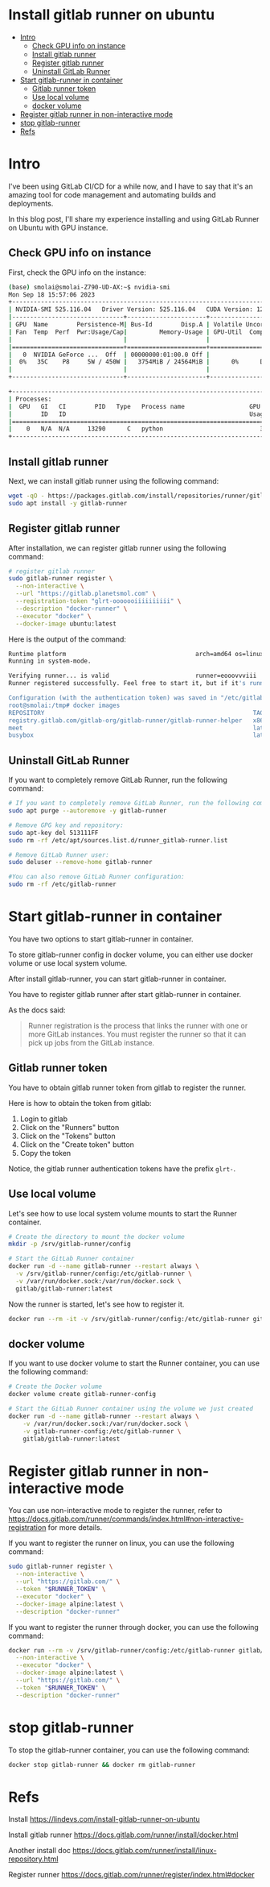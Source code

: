 # Install gitlab runner on ubuntu

- [Intro](#intro)
  - [Check GPU info on instance](#check-gpu-info-on-instance)
  - [Install gitlab runner](#install-gitlab-runner)
  - [Register gitlab runner](#register-gitlab-runner)
  - [Uninstall GitLab Runner](#uninstall-gitlab-runner)
- [Start gitlab-runner in container](#start-gitlab-runner-in-container)
  - [Gitlab runner token](#gitlab-runner-token)
  - [Use local volume](#use-local-volume)
  - [docker volume](#docker-volume)
- [Register gitlab runner in non-interactive mode](#register-gitlab-runner-in-non-interactive-mode)
- [stop gitlab-runner](#stop-gitlab-runner)
- [Refs](#refs)

# Intro

I've been using GitLab CI/CD for a while now, and I have to say that it's an amazing tool for code management and automating builds and deployments.

In this blog post, I'll share my experience installing and using GitLab Runner on Ubuntu with GPU instance.

## Check GPU info on instance

First, check the GPU info on the instance:

```bash
(base) smolai@smolai-Z790-UD-AX:~$ nvidia-smi
Mon Sep 18 15:57:06 2023
+-----------------------------------------------------------------------------+
| NVIDIA-SMI 525.116.04   Driver Version: 525.116.04   CUDA Version: 12.0     |
|-------------------------------+----------------------+----------------------+
| GPU  Name        Persistence-M| Bus-Id        Disp.A | Volatile Uncorr. ECC |
| Fan  Temp  Perf  Pwr:Usage/Cap|         Memory-Usage | GPU-Util  Compute M. |
|                               |                      |               MIG M. |
|===============================+======================+======================|
|   0  NVIDIA GeForce ...  Off  | 00000000:01:00.0 Off |                  Off |
|  0%   35C    P8     5W / 450W |   3754MiB / 24564MiB |      0%      Default |
|                               |                      |                  N/A |
+-------------------------------+----------------------+----------------------+

+-----------------------------------------------------------------------------+
| Processes:                                                                  |
|  GPU   GI   CI        PID   Type   Process name                  GPU Memory |
|        ID   ID                                                   Usage      |
|=============================================================================|
|    0   N/A  N/A     13290      C   python                           3752MiB |
+-----------------------------------------------------------------------------+
```

## Install gitlab runner

Next, we can install gitlab runner using the following command:

```bash
wget -qO - https://packages.gitlab.com/install/repositories/runner/gitlab-runner/script.deb.sh | sudo bash
sudo apt install -y gitlab-runner
```

## Register gitlab runner

After installation, we can register gitlab runner using the following command:

```bash
# register gitlab runner
sudo gitlab-runner register \
  --non-interactive \
  --url "https://gitlab.planetsmol.com" \
  --registration-token "glrt-ooooooiiiiiiiiii" \
  --description "docker-runner" \
  --executor "docker" \
  --docker-image ubuntu:latest
```

Here is the output of the command:

```bash
Runtime platform                                    arch=amd64 os=linux pid=74044 revision=f5dfa4d1 version=16.3.1
Running in system-mode.

Verifying runner... is valid                        runner=eooovvviii
Runner registered successfully. Feel free to start it, but if it's running already the config should be automatically reloaded!

Configuration (with the authentication token) was saved in "/etc/gitlab-runner/config.toml"
root@smolai:/tmp# docker images
REPOSITORY                                                          TAG               IMAGE ID       CREATED          SIZE
registry.gitlab.com/gitlab-org/gitlab-runner/gitlab-runner-helper   x86_64-f5dfa4d1   4af7e8dd8eb7   18 seconds ago   64.1MB
meet                                                                latest            7d62cb955a7f   5 weeks ago      915MB
busybox                                                             latest            a416a98b71e2   2 months ago     4.26MB
```

## Uninstall GitLab Runner

If you want to completely remove GitLab Runner, run the following command:

```bash
# If you want to completely remove GitLab Runner, run the following command:
sudo apt purge --autoremove -y gitlab-runner

# Remove GPG key and repository:
sudo apt-key del 513111FF
sudo rm -rf /etc/apt/sources.list.d/runner_gitlab-runner.list

# Remove GitLab Runner user:
sudo deluser --remove-home gitlab-runner

#You can also remove GitLab Runner configuration:
sudo rm -rf /etc/gitlab-runner
```

# Start gitlab-runner in container

You have two options to start gitlab-runner in container.

To store gitlab-runner config in docker volume, you can either use docker volume or use local system volume.

After install gitlab-runner, you can start gitlab-runner in container.

You have to register gitlab runner after start gitlab-runner in container.

As the docs said:

> Runner registration is the process that links the runner with one or more GitLab instances. You must register the runner so that it can pick up jobs from the GitLab instance.

## Gitlab runner token

You have to obtain gitlab runner token from gitlab to register the runner.

Here is how to obtain the token from gitlab:

1. Login to gitlab
2. Click on the "Runners" button
3. Click on the "Tokens" button
4. Click on the "Create token" button
5. Copy the token

Notice, the gitlab runner authentication tokens have the prefix `glrt-`.

## Use local volume

Let's see how to use local system volume mounts to start the Runner container.

```bash
# Create the directory to mount the docker volume
mkdir -p /srv/gitlab-runner/config

# Start the GitLab Runner container
docker run -d --name gitlab-runner --restart always \
  -v /srv/gitlab-runner/config:/etc/gitlab-runner \
  -v /var/run/docker.sock:/var/run/docker.sock \
  gitlab/gitlab-runner:latest
```

Now the runner is started, let's see how to register it.

```bash
docker run --rm -it -v /srv/gitlab-runner/config:/etc/gitlab-runner gitlab/gitlab-runner register
```

## docker volume

If you want to use docker volume to start the Runner container, you can use the following command:

```bash
# Create the Docker volume
docker volume create gitlab-runner-config

# Start the GitLab Runner container using the volume we just created
docker run -d --name gitlab-runner --restart always \
    -v /var/run/docker.sock:/var/run/docker.sock \
    -v gitlab-runner-config:/etc/gitlab-runner \
    gitlab/gitlab-runner:latest
```

# Register gitlab runner in non-interactive mode

You can use non-interactive mode to register the runner, refer to https://docs.gitlab.com/runner/commands/index.html#non-interactive-registration for more details.

If you want to register the runner on linux, you can use the following command:

```bash
sudo gitlab-runner register \
  --non-interactive \
  --url "https://gitlab.com/" \
  --token "$RUNNER_TOKEN" \
  --executor "docker" \
  --docker-image alpine:latest \
  --description "docker-runner"
```

If you want to register the runner through docker, you can use the following command:

```bash
docker run --rm -v /srv/gitlab-runner/config:/etc/gitlab-runner gitlab/gitlab-runner register \
  --non-interactive \
  --executor "docker" \
  --docker-image alpine:latest \
  --url "https://gitlab.com/" \
  --token "$RUNNER_TOKEN" \
  --description "docker-runner"
```

# stop gitlab-runner

To stop the gitlab-runner container, you can use the following command:

```bash
docker stop gitlab-runner && docker rm gitlab-runner
```

# Refs

Install
https://lindevs.com/install-gitlab-runner-on-ubuntu

Install gitlab runner
https://docs.gitlab.com/runner/install/docker.html

Another install doc
https://docs.gitlab.com/runner/install/linux-repository.html

Register runner
https://docs.gitlab.com/runner/register/index.html#docker
